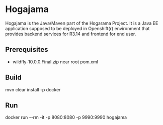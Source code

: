 # Hogajama

Hogajama is the Java/Maven part of the Hogarama Project. It is a Java EE application supposed to be deployed in Openshift(r) environment that provides backend services for R3.14 and frontend for end user.

## Prerequisites

 * wildfly-10.0.0.Final.zip near root pom.xml

## Build
mvn clear install -p docker

## Run
docker run --rm -it -p 8080:8080 -p 9990:9990 hogajama
